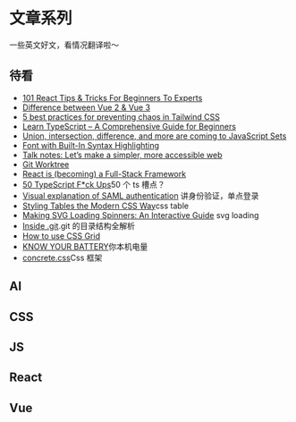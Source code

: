 # 文章系列

一些英文好文，看情况翻译啦～

## 待看

- [101 React Tips & Tricks For Beginners To Experts ](https://dev.to/_ndeyefatoudiop/101-react-tips-tricks-for-beginners-to-experts-4m11#category-2-effective-design-patterns-amp-techniques-%F0%9F%9B%A0-%EF%B8%8F)
- [Difference between Vue 2 & Vue 3](https://dev.to/durgesh94/difference-between-vue-2-vue-3-2pbj)
- [5 best practices for preventing chaos in Tailwind CSS](https://evilmartians.com/chronicles/5-best-practices-for-preventing-chaos-in-tailwind-css)
- [Learn TypeScript – A Comprehensive Guide for Beginners](https://www.freecodecamp.org/news/typescript-for-beginners-guide/)
- [Union, intersection, difference, and more are coming to JavaScript Sets](https://www.sonarsource.com/blog/union-intersection-difference-javascript-sets/)
- [Font with Built-In Syntax Highlighting](https://blog.glyphdrawing.club/font-with-built-in-syntax-highlighting/)
- [Talk notes: Let’s make a simpler, more accessible web](https://christianheilmann.com/2024/08/05/talk-notes-lets-make-a-simpler-more-accessible-web/)
- [Git Worktree](https://fev.al/posts/git-worktree/)
- [React is (becoming) a Full-Stack Framework](https://www.robinwieruch.de/react-full-stack-framework/)
- [50 TypeScript F\*ck Ups](https://leanpub.com/50-ts)50 个 ts 槽点？
- [Visual explanation of SAML authentication](https://www.sheshbabu.com/posts/visual-explanation-of-saml-authentication/) 讲身份验证，单点登录
- [Styling Tables the Modern CSS Way](https://piccalil.li/blog/styling-tables-the-modern-css-way/)css table
- [Making SVG Loading Spinners: An Interactive Guide](https://www.fffuel.co/svg-spinner/) svg loading
- [Inside .git](https://jvns.ca/blog/2024/01/26/inside-git/).git 的目录结构全解析
- [How to use CSS Grid](https://www.freecodecamp.org/news/css-grid/)
- [KNOW YOUR BATTERY](https://deepesh-01.github.io/battery_indicator/)你本机电量
- [concrete.css](https://concrete.style/)Css 框架

## AI

## CSS

## JS

## React

## Vue

